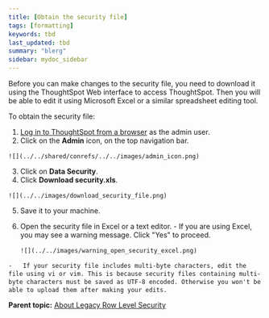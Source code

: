 ```yaml
---
title: [Obtain the security file]
tags: [formatting]
keywords: tbd
last_updated: tbd
summary: "blerg"
sidebar: mydoc_sidebar
---
```

Before you can make changes to the security file, you need to download it using the ThoughtSpot Web interface to access ThoughtSpot. Then you will be able to edit it using Microsoft Excel or a similar spreadsheet editing tool.

To obtain the security file:

1.   [Log in to ThoughtSpot from a browser](../setup/accessing.html#) as the admin user.
2.   Click on the **Admin** icon, on the top navigation bar.

    ![](../../shared/conrefs/../../images/admin_icon.png)

3.   Click on **Data Security**.
4.   Click **Download security.xls**.

    ![](../../images/download_security_file.png)

5.   Save it to your machine.
6.   Open the security file in Excel or a text editor.
    -   If you are using Excel, you may see a warning message. Click "Yes" to proceed.

         ![](../../images/warning_open_security_excel.png)

    -   If your security file includes multi-byte characters, edit the file using vi or vim. This is because security files containing multi-byte characters must be saved as UTF-8 encoded. Otherwise you won't be able to upload them after making your edits.

**Parent topic:** [About Legacy Row Level Security](../../admin/data_security/about_legacy_row_security.html)
